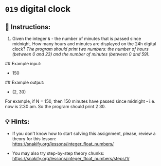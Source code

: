 # `019` digital clock

## 📝 Instructions:

1. Given the integer `N` - the number of minutes that is passed since midnight. How many hours and minutes are displayed on the 24h digital clock? *The program should print two numbers: the number of hours (between 0 and 23) and the number of minutes (between 0 and 59).*

## Example input:

+ 150

## Example output:

+ (2, 30)

For example, if N = 150, then 150 minutes have passed since midnight - i.e. now is 2:30 am. So the program should print 2 30.

## 💡 Hints:

+ If you don't know how to start solving this assignment, please, review a theory for this lesson: https://snakify.org/lessons/integer_float_numbers/

+ You may also try step-by-step theory chunks: https://snakify.org/lessons/integer_float_numbers/steps/1/